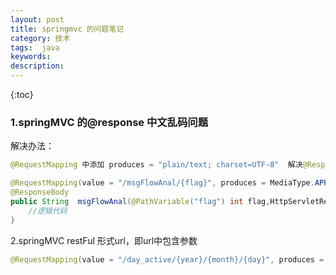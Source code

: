```yaml
---
layout: post
title: springmvc 的问题笔记
category: 技术
tags:  java
keywords: 
description: 
---
```


{:toc}

 
### 1.springMVC 的@response 中文乱码问题

解决办法：

```java
@RequestMapping 中添加 produces = "plain/text; charset=UTF-8"  解决@ResponseBody乱码问题

@RequestMapping(value = "/msgFlowAnal/{flag}", produces = MediaType.APPLICATION_JSON_VALUE)
@ResponseBody
public String  msgFlowAnal(@PathVariable("flag") int flag,HttpServletRequest request){
    //逻辑代码
}
```

2.springMVC restFul 形式url，即url中包含参数

```java
@RequestMapping(value = "/day_active/{year}/{month}/{day}", produces = MediaType.APPLICATION_JSON_VALUE)
```